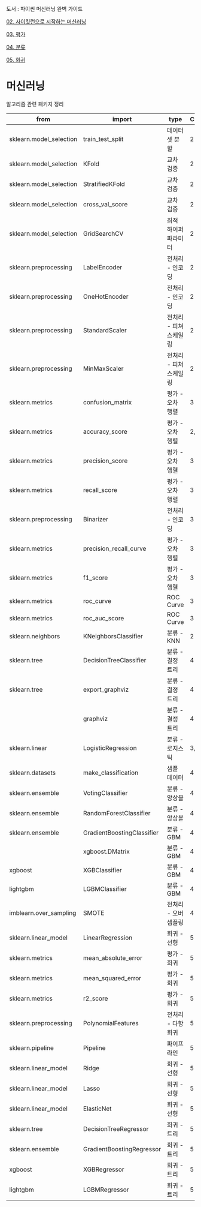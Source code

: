 도서 : 파이썬 머신러닝 완벽 가이드

[02. 사이킷런으로 시작하는 머신러닝](02.%20사이킷런으로%20시작하는%20머신러닝)

[03. 평가](03.%20평가)

[04. 분류](04.%20분류)

[05. 회귀](05.%20회귀)

# 머신러닝

알고리즘 관련 패키지 정리

| from                    | import                     | type                   | Chapter |
| ----------------------- | -------------------------- | ---------------------- | ------- |
| sklearn.model_selection | train_test_split           | 데이터셋 분할          | 2       |
| sklearn.model_selection | KFold                      | 교차 검증              | 2       |
| sklearn.model_selection | StratifiedKFold            | 교차 검증              | 2       |
| sklearn.model_selection | cross_val_score            | 교차 검증              | 2       |
| sklearn.model_selection | GridSearchCV               | 최적 하이퍼 파라미터   | 2       |
| sklearn.preprocessing   | LabelEncoder               | 전처리 - 인코딩        | 2       |
| sklearn.preprocessing   | OneHotEncoder              | 전처리 - 인코딩        | 2       |
| sklearn.preprocessing   | StandardScaler             | 전처리 - 피쳐 스케일링 | 2       |
| sklearn.preprocessing   | MinMaxScaler               | 전처리 - 피쳐 스케일링 | 2       |
| sklearn.metrics         | confusion_matrix           | 평가 - 오차 행렬       | 3       |
| sklearn.metrics         | accuracy_score             | 평가 - 오차 행렬       | 2, 3    |
| sklearn.metrics         | precision_score            | 평가 - 오차 행렬       | 3       |
| sklearn.metrics         | recall_score               | 평가 - 오차 행렬       | 3       |
| sklearn.preprocessing   | Binarizer                  | 전처리 - 인코딩        | 3       |
| sklearn.metrics         | precision_recall_curve     | 평가 - 오차 행렬       | 3       |
| sklearn.metrics         | f1_score                   | 평가 - 오차 행렬       | 3       |
| sklearn.metrics         | roc_curve                  | ROC Curve              | 3       |
| sklearn.metrics         | roc_auc_score              | ROC Curve              | 3       |
| sklearn.neighbors       | KNeighborsClassifier       | 분류 - KNN             | 2       |
| sklearn.tree            | DecisionTreeClassifier     | 분류 - 결정 트리       | 4       |
| sklearn.tree            | export_graphviz            | 분류 - 결정 트리       | 4       |
|                         | graphviz                   | 분류 - 결정 트리       | 4       |
| sklearn.linear          | LogisticRegression         | 분류 - 로지스틱        | 3, 4, 5 |
| sklearn.datasets        | make_classification        | 샘플 데이터            | 4       |
| sklearn.ensemble        | VotingClassifier           | 분류 - 앙상블          | 4       |
| sklearn.ensemble        | RandomForestClassifier     | 분류 - 앙상블          | 4       |
| sklearn.ensemble        | GradientBoostingClassifier | 분류 - GBM             | 4       |
|                         | xgboost.DMatrix            | 분류 - GBM             | 4       |
| xgboost                 | XGBClassifier              | 분류 - GBM             | 4       |
| lightgbm                | LGBMClassifier             | 분류 - GBM             | 4       |
| imblearn.over_sampling  | SMOTE                      | 전처리 - 오버 샘플링   | 4       |
| sklearn.linear_model    | LinearRegression           | 회귀 - 선형            | 5       |
| sklearn.metrics         | mean_absolute_error        | 평가 - 회귀            | 5       |
| sklearn.metrics         | mean_squared_error         | 평가 - 회귀            | 5       |
| sklearn.metrics         | r2_score                   | 평가 - 회귀            | 5       |
| sklearn.preprocessing   | PolynomialFeatures         | 전처리 - 다항 회귀     | 5       |
| sklearn.pipeline        | Pipeline                   | 파이프라인             | 5       |
| sklearn.linear_model    | Ridge                      | 회귀 - 선형            | 5       |
| sklearn.linear_model    | Lasso                      | 회귀 - 선형            | 5       |
| sklearn.linear_model    | ElasticNet                 | 회귀 -선형             | 5       |
| sklearn.tree            | DecisionTreeRegressor      | 회귀 - 트리            | 5       |
| sklearn.ensemble        | GradientBoostingRegressor  | 회귀 - 트리            | 5       |
| xgboost                 | XGBRegressor               | 회귀 - 트리            | 5       |
| lightgbm                | LGBMRegressor              | 회귀 - 트리            | 5       |

